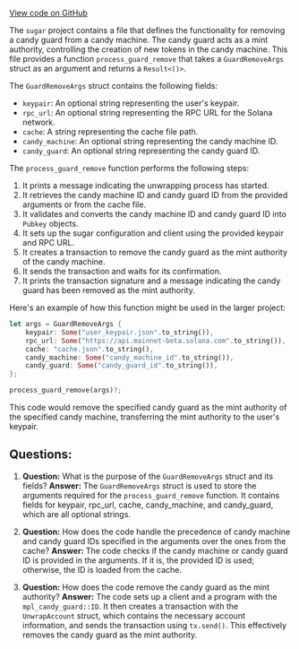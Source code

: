 [View code on GitHub](https://github.com/metaplex-foundation/sugar/src/guard/remove.rs)

The `sugar` project contains a file that defines the functionality for removing a candy guard from a candy machine. The candy guard acts as a mint authority, controlling the creation of new tokens in the candy machine. This file provides a function `process_guard_remove` that takes a `GuardRemoveArgs` struct as an argument and returns a `Result<()>`.

The `GuardRemoveArgs` struct contains the following fields:
- `keypair`: An optional string representing the user's keypair.
- `rpc_url`: An optional string representing the RPC URL for the Solana network.
- `cache`: A string representing the cache file path.
- `candy_machine`: An optional string representing the candy machine ID.
- `candy_guard`: An optional string representing the candy guard ID.

The `process_guard_remove` function performs the following steps:
1. It prints a message indicating the unwrapping process has started.
2. It retrieves the candy machine ID and candy guard ID from the provided arguments or from the cache file.
3. It validates and converts the candy machine ID and candy guard ID into `Pubkey` objects.
4. It sets up the sugar configuration and client using the provided keypair and RPC URL.
5. It creates a transaction to remove the candy guard as the mint authority of the candy machine.
6. It sends the transaction and waits for its confirmation.
7. It prints the transaction signature and a message indicating the candy guard has been removed as the mint authority.

Here's an example of how this function might be used in the larger project:

```rust
let args = GuardRemoveArgs {
    keypair: Some("user_keypair.json".to_string()),
    rpc_url: Some("https://api.mainnet-beta.solana.com".to_string()),
    cache: "cache.json".to_string(),
    candy_machine: Some("candy_machine_id".to_string()),
    candy_guard: Some("candy_guard_id".to_string()),
};

process_guard_remove(args)?;
```

This code would remove the specified candy guard as the mint authority of the specified candy machine, transferring the mint authority to the user's keypair.
## Questions: 
 1. **Question:** What is the purpose of the `GuardRemoveArgs` struct and its fields?
   **Answer:** The `GuardRemoveArgs` struct is used to store the arguments required for the `process_guard_remove` function. It contains fields for keypair, rpc_url, cache, candy_machine, and candy_guard, which are all optional strings.

2. **Question:** How does the code handle the precedence of candy machine and candy guard IDs specified in the arguments over the ones from the cache?
   **Answer:** The code checks if the candy machine or candy guard ID is provided in the arguments. If it is, the provided ID is used; otherwise, the ID is loaded from the cache.

3. **Question:** How does the code remove the candy guard as the mint authority?
   **Answer:** The code sets up a client and a program with the `mpl_candy_guard::ID`. It then creates a transaction with the `UnwrapAccount` struct, which contains the necessary account information, and sends the transaction using `tx.send()`. This effectively removes the candy guard as the mint authority.